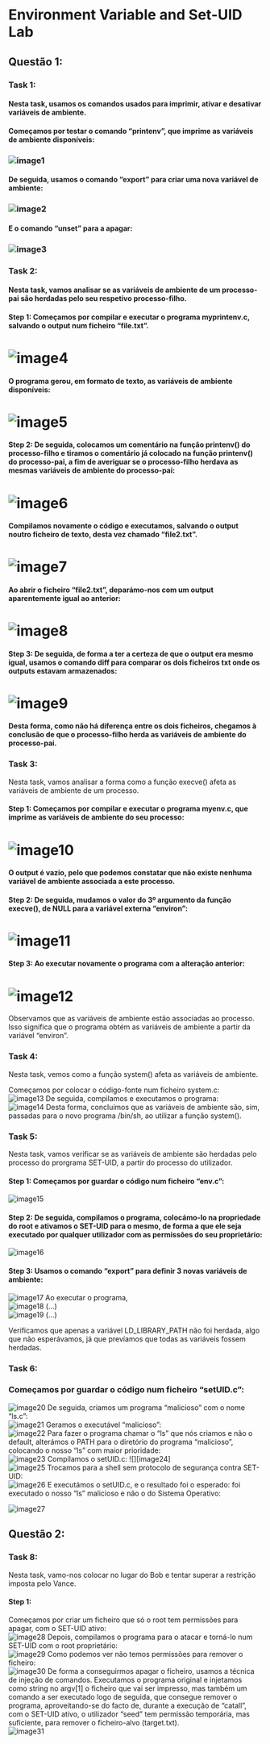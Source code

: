 # Environment Variable and Set-UID Lab

## Questão 1:

### Task 1:

#### Nesta task, usamos os comandos usados para imprimir, ativar e desativar variáveis de ambiente.

#### Começamos por testar o comando “printenv”, que imprime as variáveis de ambiente disponíveis: 

### ![image1](images_LOGBOOK4.md/image1.png)

#### De seguida, usamos o comando “export” para criar uma nova variável de ambiente:

### ![image2](images_LOGBOOK4.md/image2.png)

#### E o comando “unset” para a apagar:

### ![image3](images_LOGBOOK4.md/image3.png)

### Task 2: 

#### Nesta task, vamos analisar se as variáveis de ambiente de um processo-pai são herdadas pelo seu respetivo processo-filho.

#### Step 1: Começamos por compilar e executar o programa myprintenv.c, salvando o output num ficheiro “file.txt”.

# ![image4](images_LOGBOOK4.md/image4.png)

#### O programa gerou, em formato de texto, as variáveis de ambiente disponíveis:

# ![image5](images_LOGBOOK4.md/image5.png)

#### Step 2: De seguida, colocamos um comentário na função printenv() do processo-filho e tiramos o comentário já colocado na função printenv() do processo-pai, a fim de averiguar se o processo-filho herdava as mesmas variáveis de ambiente do processo-pai:

# ![image6](images_LOGBOOK4.md/image6.png)

#### Compilamos novamente o código e executamos, salvando o output noutro ficheiro de texto, desta vez chamado “file2.txt”.

# ![image7](images_LOGBOOK4.md/image7.png)

#### Ao abrir o ficheiro “file2.txt”, deparámo-nos com um output aparentemente igual ao anterior:

# ![image8](images_LOGBOOK4.md/image8.png)

#### Step 3: De seguida, de forma a ter a certeza de que o output era mesmo igual, usamos o comando diff para comparar os dois ficheiros txt onde os outputs estavam armazenados:

# ![image9](images_LOGBOOK4.md/image9.png)

#### Desta forma, como não há diferença entre os dois ficheiros, chegamos à conclusão de que o processo-filho herda as variáveis de ambiente do processo-pai.

### Task 3:

Nesta task, vamos analisar a forma como a função execve() afeta as variáveis de ambiente de um processo.

#### Step 1: Começamos por compilar e executar o programa myenv.c, que imprime as variáveis de ambiente do seu processo:

# ![image10](images_LOGBOOK4.md/image10.png)

#### O output é vazio, pelo que podemos constatar que não existe nenhuma variável de ambiente associada a este processo.

#### Step 2: De seguida, mudamos o valor do 3º argumento da função execve(), de NULL para a variável externa “environ”:

# ![image11](images_LOGBOOK4.md/image11.png)

#### Step 3: Ao executar novamente o programa com a alteração anterior:

# ![image12](images_LOGBOOK4.md/image12.png)

Observamos que as variáveis de ambiente estão associadas ao processo. Isso significa que o programa obtém as variáveis de ambiente a partir da variável “environ”.

### Task 4:

Nesta task, vemos como a função system() afeta as variáveis de ambiente.

Começamos por colocar o código-fonte num ficheiro system.c:  
![image13](images_LOGBOOK4.md/image13.png)
De seguida, compilamos e executamos o programa:  
![image14](images_LOGBOOK4.md/image14.png)
Desta forma, concluímos que as variáveis de ambiente são, sim, passadas para o novo programa /bin/sh, ao utilizar a função system().

### Task 5:

Nesta task, vamos verificar se as variáveis de ambiente são herdadas pelo processo do prorgrama SET-UID, a partir do processo do utilizador.

#### Step 1: Começamos por guardar o código num ficheiro “env.c”:

![image15](images_LOGBOOK4.md/image15.png)

#### Step 2: De seguida, compilamos o programa, colocámo-lo na propriedade do root e ativamos o SET-UID para o mesmo, de forma a que ele seja executado por qualquer utilizador com as permissões do seu proprietário:

![image16](images_LOGBOOK4.md/image16.png)

#### Step 3: Usamos o comando “export” para definir 3 novas variáveis de ambiente:

![image17](images_LOGBOOK4.md/image17.png)
Ao executar o programa,  
![image18](images_LOGBOOK4.md/image18.png)
(...)  
![image19](images_LOGBOOK4.md/image19.png)
(...)

Verificamos que apenas a variável LD\_LIBRARY\_PATH não foi herdada, algo que não esperávamos, já que prevíamos que todas as variáveis fossem herdadas.

### Task 6:

### Começamos por guardar o código num ficheiro “setUID.c”:

![image20](images_LOGBOOK4.md/image20.png)
De seguida, criamos um programa “malicioso” com o nome “ls.c”:  
![image21](images_LOGBOOK4.md/image21.png)
Geramos o executável “malicioso”:  
![image22](images_LOGBOOK4.md/image22.png)
Para fazer o programa chamar o “ls” que nós criamos e não o default, alterámos o PATH para o diretório do programa “malicioso”, colocando o nosso “ls” com maior prioridade:  
![image23](images_LOGBOOK4.md/image23.png)
Compilamos o setUID.c: ![][image24]  
![image25](images_LOGBOOK4.md/image24.png)
Trocamos para a shell sem protocolo de segurança contra SET-UID:  
![image26](images_LOGBOOK4.md/image25.png)
E executámos o setUID.c, e o resultado foi o esperado: foi executado o nosso “ls” malicioso e não o do Sistema Operativo:

![image27](images_LOGBOOK4.md/image27.png)

## Questão 2:

### Task 8:

Nesta task, vamo-nos colocar no lugar do Bob e tentar superar a restrição imposta pelo Vance.

#### Step 1:

Começamos por criar um ficheiro que só o root tem permissões para apagar, com o SET-UID ativo:  
![image28](images_LOGBOOK4.md/image28.png)
Depois, compilamos o programa para o atacar e torná-lo num SET-UID com o root proprietário:  
![image29](images_LOGBOOK4.md/image29.png)
Como podemos ver não temos permissões para remover o ficheiro:  
![image30](images_LOGBOOK4.md/image30.png)
De forma a conseguirmos apagar o ficheiro, usamos a técnica de injeção de comandos. Executamos o programa original e injetamos como string no argv\[1\] o ficheiro que vai ser impresso, mas também um comando a ser executado logo de seguida, que consegue remover o programa, aproveitando-se do facto de, durante a execução de “catall”, com o SET-UID ativo, o utilizador “seed” tem permissão temporária, mas suficiente, para remover o ficheiro-alvo (target.txt).  
![image31](images_LOGBOOK4.md/image31.png)
